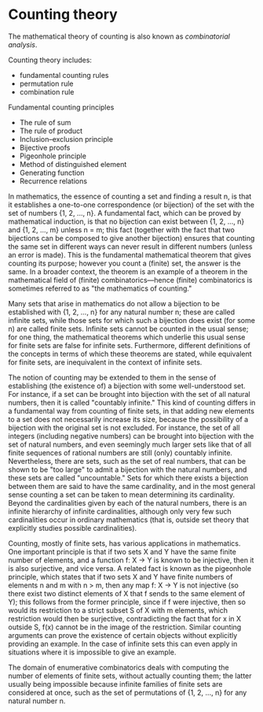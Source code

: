 # Counting theory

The mathematical theory of counting is also known as *combinatorial analysis*.

Counting theory includes:
- fundamental counting rules
- permutation rule
- combination rule

Fundamental counting principles
- The rule of sum
- The rule of product
- Inclusion–exclusion principle 
- Bijective proofs
- Pigeonhole principle
- Method of distinguished element
- Generating function
- Recurrence relations

In mathematics, the essence of counting a set and finding a result n, is that it establishes a one-to-one correspondence (or bijection) of the set with the set of numbers {1, 2, ..., n}. A fundamental fact, which can be proved by mathematical induction, is that no bijection can exist between {1, 2, ..., n} and {1, 2, ..., m} unless n = m; this fact (together with the fact that two bijections can be composed to give another bijection) ensures that counting the same set in different ways can never result in different numbers (unless an error is made). This is the fundamental mathematical theorem that gives counting its purpose; however you count a (finite) set, the answer is the same. In a broader context, the theorem is an example of a theorem in the mathematical field of (finite) combinatorics—hence (finite) combinatorics is sometimes referred to as "the mathematics of counting."

Many sets that arise in mathematics do not allow a bijection to be established with {1, 2, ..., n} for any natural number n; these are called infinite sets, while those sets for which such a bijection does exist (for some n) are called finite sets. Infinite sets cannot be counted in the usual sense; for one thing, the mathematical theorems which underlie this usual sense for finite sets are false for infinite sets. Furthermore, different definitions of the concepts in terms of which these theorems are stated, while equivalent for finite sets, are inequivalent in the context of infinite sets.

The notion of counting may be extended to them in the sense of establishing (the existence of) a bijection with some well-understood set. For instance, if a set can be brought into bijection with the set of all natural numbers, then it is called "countably infinite." This kind of counting differs in a fundamental way from counting of finite sets, in that adding new elements to a set does not necessarily increase its size, because the possibility of a bijection with the original set is not excluded. For instance, the set of all integers (including negative numbers) can be brought into bijection with the set of natural numbers, and even seemingly much larger sets like that of all finite sequences of rational numbers are still (only) countably infinite. Nevertheless, there are sets, such as the set of real numbers, that can be shown to be "too large" to admit a bijection with the natural numbers, and these sets are called "uncountable." Sets for which there exists a bijection between them are said to have the same cardinality, and in the most general sense counting a set can be taken to mean determining its cardinality. Beyond the cardinalities given by each of the natural numbers, there is an infinite hierarchy of infinite cardinalities, although only very few such cardinalities occur in ordinary mathematics (that is, outside set theory that explicitly studies possible cardinalities).

Counting, mostly of finite sets, has various applications in mathematics. One important principle is that if two sets X and Y have the same finite number of elements, and a function f: X → Y is known to be injective, then it is also surjective, and vice versa. A related fact is known as the pigeonhole principle, which states that if two sets X and Y have finite numbers of elements n and m with n > m, then any map f: X → Y is not injective (so there exist two distinct elements of X that f sends to the same element of Y); this follows from the former principle, since if f were injective, then so would its restriction to a strict subset S of X with m elements, which restriction would then be surjective, contradicting the fact that for x in X outside S, f(x) cannot be in the image of the restriction. Similar counting arguments can prove the existence of certain objects without explicitly providing an example. In the case of infinite sets this can even apply in situations where it is impossible to give an example.

The domain of enumerative combinatorics deals with computing the number of elements of finite sets, without actually counting them; the latter usually being impossible because infinite families of finite sets are considered at once, such as the set of permutations of {1, 2, ..., n} for any natural number n.






